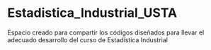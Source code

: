 # Estadistica_Industrial_USTA
Espacio creado para compartir los códigos diseñados para llevar el adecuado desarrollo del curso de Estadística Industrial
